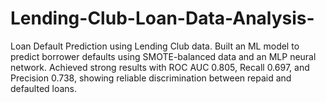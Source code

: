# Lending-Club-Loan-Data-Analysis-
Loan Default Prediction using Lending Club data. Built an ML model to predict borrower defaults using SMOTE-balanced data and an MLP neural network. Achieved strong results with ROC AUC 0.805, Recall 0.697, and Precision 0.738, showing reliable discrimination between repaid and defaulted loans.
